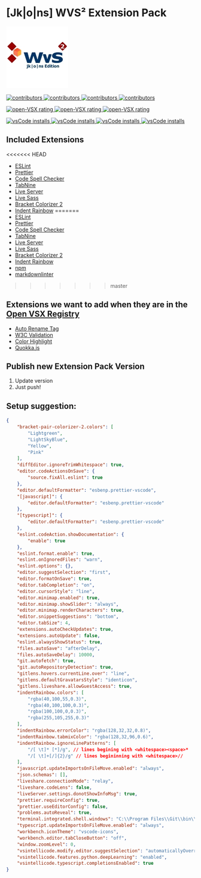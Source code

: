 # [Jk|o|ns] WVS² Extension Pack

![logo](https://github.com/Jim8Knopf/jkons-wvss-extensions/blob/master/images/wvs2_jkons_pack_logo.jpg?raw=true)

[
![contributors](https://img.shields.io/github/contributors/Jim8Knopf/jkons-wvss-extensions?style=plastic)
![contributors](https://img.shields.io/github/license/Jim8Knopf/jkons-wvss-extensions?style=plastic)
![contributors](https://img.shields.io/github/package-json/v/Jim8Knopf/jkons-wvss-extensions?style=plastic)
![contributors](https://img.shields.io/github/workflow/status/Jim8Knopf/jkons-wvss-extensions/Release?style=plastic)
](https://github.com/Jim8Knopf/jkons-wvss-extensions/graphs/contributors)

[
![open-VSX rating](https://img.shields.io/open-vsx/rating/JimKnopf/jkons-extension-pack?color=8743a7&label=Open%20VSX&style=plastic)
![open-VSX rating](https://img.shields.io/open-vsx/dt/JimKnopf/jkons-extension-pack?color=8743a7&style=plastic)
![open-VSX rating](https://img.shields.io/open-vsx/v/JimKnopf/jkons-extension-pack?color=8743a7&style=plastic)
](https://open-vsx.org/extension/JimKnopf/jkons-extension-pack)

[
![vsCode installs](https://img.shields.io/visual-studio-marketplace/r/JimKnopf.jkons-extension-pack?color=0065A9&logo=visual-studio-code&style=plastic)
![vsCode installs](https://img.shields.io/visual-studio-marketplace/d/JimKnopf.jkons-extension-pack?color=0065A9&logo=visual-studio-code&style=plastic)
![vsCode installs](https://img.shields.io/visual-studio-marketplace/v/JimKnopf.jkons-extension-pack?color=0065A9&logo=visual-studio-code&style=plastic)
![vsCode installs](https://img.shields.io/visual-studio-marketplace/i/JimKnopf.jkons-extension-pack?color=0065A9&logo=visual-studio-code&style=plastic)
](https://marketplace.visualstudio.com/items?itemName=JimKnopf.jkons-extension-pack)

## Included Extensions

<<<<<<< HEAD
-   [ESLint](https://open-vsx.org/extension/dbaeumer/vscode-eslint)
-   [Prettier](https://open-vsx.org/extension/esbenp/prettier-vscode)
-   [Code Spell Checker](https://open-vsx.org/extension/streetsidesoftware/code-spell-checker)
-   [TabNine](https://open-vsx.org/extension/TabNine/tabnine-vscode)
-   [Live Server](https://open-vsx.org/extension/ritwickdey/LiveServer)
-   [Live Sass](https://open-vsx.org/extension/glenn2223/live-sass)
-   [Bracket Colorizer 2](https://open-vsx.org/extension/CoenraadS/bracket-pair-colorizer-2)
-   [Indent Rainbow](https://open-vsx.org/extension/oderwat/indent-rainbow)
=======
- [ESLint](https://open-vsx.org/extension/dbaeumer/vscode-eslint)
- [Prettier](https://open-vsx.org/extension/esbenp/prettier-vscode)
- [Code Spell Checker](https://open-vsx.org/extension/streetsidesoftware/code-spell-checker)
- [TabNine](https://open-vsx.org/extension/TabNine/tabnine-vscode)
- [Live Server](https://open-vsx.org/extension/ritwickdey/LiveServer)
- [Live Sass](https://open-vsx.org/extension/glenn2223/live-sass)
- [Bracket Colorizer 2](https://open-vsx.org/extension/CoenraadS/bracket-pair-colorizer-2)
- [Indent Rainbow](https://open-vsx.org/extension/oderwat/indent-rainbow)
- [npm](https://open-vsx.org/extension/eg2/vscode-npm-script)
- [markdownlinter](https://open-vsx.org/extension/DavidAnson/vscode-markdownlint)
>>>>>>> master

## Extensions we want to add when they are in the [Open VSX Registry](https://open-vsx.org)

-   [Auto Rename Tag](https://marketplace.visualstudio.com/items?itemName=formulahendry.auto-rename-tag)
-   [W3C Validation](https://marketplace.visualstudio.com/items?itemName=Umoxfo.vscode-w3cvalidation)
-   [Color Highlight](https://marketplace.visualstudio.com/items?itemName=naumovs.color-highlight)
-   [Quokka.js](https://marketplace.visualstudio.com/items?itemName=WallabyJs.quokka-vscode)

## Publish new Extension Pack Version

1. Update version
2. Just push!

## Setup suggestion:

```json
{
	"bracket-pair-colorizer-2.colors": [
		"Lightgreen",
		"LightSkyBlue",
		"Yellow",
		"Pink"
	],
	"diffEditor.ignoreTrimWhitespace": true,
	"editor.codeActionsOnSave": {
		"source.fixAll.eslint": true
	},
	"editor.defaultFormatter": "esbenp.prettier-vscode",
	"[javascript]": {
		"editor.defaultFormatter": "esbenp.prettier-vscode"
	},
	"[typescript]": {
		"editor.defaultFormatter": "esbenp.prettier-vscode"
	},
	"eslint.codeAction.showDocumentation": {
		"enable": true
	},
	"eslint.format.enable": true,
	"eslint.onIgnoredFiles": "warn",
	"eslint.options": {},
	"editor.suggestSelection": "first",
	"editor.formatOnSave": true,
	"editor.tabCompletion": "on",
	"editor.cursorStyle": "line",
	"editor.minimap.enabled": true,
	"editor.minimap.showSlider": "always",
	"editor.minimap.renderCharacters": true,
	"editor.snippetSuggestions": "bottom",
	"editor.tabSize": 4,
	"extensions.autoCheckUpdates": true,
	"extensions.autoUpdate": false,
	"eslint.alwaysShowStatus": true,
	"files.autoSave": "afterDelay",
	"files.autoSaveDelay": 10000,
	"git.autofetch": true,
	"git.autoRepositoryDetection": true,
	"gitlens.hovers.currentLine.over": "line",
	"gitlens.defaultGravatarsStyle": "identicon",
	"gitlens.liveshare.allowGuestAccess": true,
	"indentRainbow.colors": [
		"rgba(40,100,55,0.3)",
		"rgba(40,100,100,0.3)",
		"rgba(100,100,0,0.3)",
		"rgba(255,105,255,0.3)"
	],
	"indentRainbow.errorColor": "rgba(128,32,32,0.8)",
	"indentRainbow.tabmixColor": "rgba(128,32,96,0.6)",
	"indentRainbow.ignoreLinePatterns": [
		"/[ \t]* [*]/g", // lines begining with <whitespace><space>*
		"/[ \t]+[/]{2}/g" // lines begininning with <whitespace>//
	],
	"javascript.updateImportsOnFileMove.enabled": "always",
	"json.schemas": [],
	"liveshare.connectionMode": "relay",
	"liveshare.codeLens": false,
	"liveServer.settings.donotShowInfoMsg": true,
	"prettier.requireConfig": true,
	"prettier.useEditorConfig": false,
	"problems.autoReveal": true,
	"terminal.integrated.shell.windows": "C:\\Program Files\\Git\\bin\\bash.exe",
	"typescript.updateImportsOnFileMove.enabled": "always",
	"workbench.iconTheme": "vscode-icons",
	"workbench.editor.tabCloseButton": "off",
	"window.zoomLevel": 0,
	"vsintellicode.modify.editor.suggestSelection": "automaticallyOverrodeDefaultValue",
	"vsintellicode.features.python.deepLearning": "enabled",
	"vsintellicode.typescript.completionsEnabled": true
}
```
